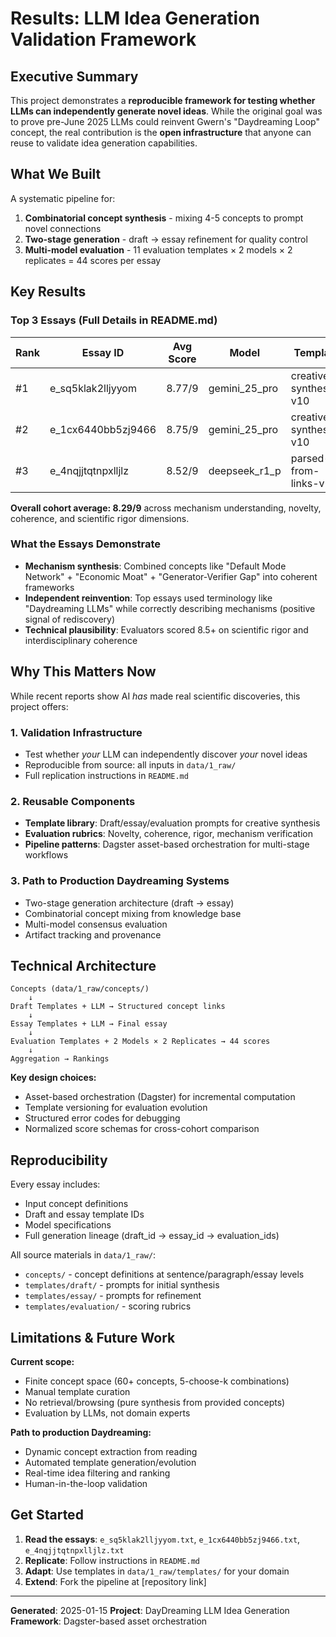 # Results: LLM Idea Generation Validation Framework

## Executive Summary

This project demonstrates a **reproducible framework for testing whether LLMs can independently generate novel ideas**. While the original goal was to prove pre-June 2025 LLMs could reinvent Gwern's "Daydreaming Loop" concept, the real contribution is the **open infrastructure** that anyone can reuse to validate idea generation capabilities.

## What We Built

A systematic pipeline for:
1. **Combinatorial concept synthesis** - mixing 4-5 concepts to prompt novel connections
2. **Two-stage generation** - draft → essay refinement for quality control
3. **Multi-model evaluation** - 11 evaluation templates × 2 models × 2 replicates = 44 scores per essay

## Key Results

### Top 3 Essays (Full Details in README.md)

| Rank | Essay ID | Avg Score | Model | Template |
|------|----------|-----------|-------|----------|
| #1 | e_sq5klak2lljyyom | 8.77/9 | gemini_25_pro | creative-synthesis-v10 |
| #2 | e_1cx6440bb5zj9466 | 8.75/9 | gemini_25_pro | creative-synthesis-v10 |
| #3 | e_4nqjjtqtnpxlljlz | 8.52/9 | deepseek_r1_p | parsed-from-links-v1 |

**Overall cohort average: 8.29/9** across mechanism understanding, novelty, coherence, and scientific rigor dimensions.

### What the Essays Demonstrate

- **Mechanism synthesis**: Combined concepts like "Default Mode Network" + "Economic Moat" + "Generator-Verifier Gap" into coherent frameworks
- **Independent reinvention**: Top essays used terminology like "Daydreaming LLMs" while correctly describing mechanisms (positive signal of rediscovery)
- **Technical plausibility**: Evaluators scored 8.5+ on scientific rigor and interdisciplinary coherence

## Why This Matters Now

While recent reports show AI *has* made real scientific discoveries, this project offers:

### 1. **Validation Infrastructure**
- Test whether *your* LLM can independently discover *your* novel ideas
- Reproducible from source: all inputs in `data/1_raw/`
- Full replication instructions in `README.md`

### 2. **Reusable Components**
- **Template library**: Draft/essay/evaluation prompts for creative synthesis
- **Evaluation rubrics**: Novelty, coherence, rigor, mechanism verification
- **Pipeline patterns**: Dagster asset-based orchestration for multi-stage workflows

### 3. **Path to Production Daydreaming Systems**
- Two-stage generation architecture (draft → essay)
- Combinatorial concept mixing from knowledge base
- Multi-model consensus evaluation
- Artifact tracking and provenance

## Technical Architecture

```
Concepts (data/1_raw/concepts/)
    ↓
Draft Templates + LLM → Structured concept links
    ↓
Essay Templates + LLM → Final essay
    ↓
Evaluation Templates + 2 Models × 2 Replicates → 44 scores
    ↓
Aggregation → Rankings
```

**Key design choices:**
- Asset-based orchestration (Dagster) for incremental computation
- Template versioning for evaluation evolution
- Structured error codes for debugging
- Normalized score schemas for cross-cohort comparison

## Reproducibility

Every essay includes:
- Input concept definitions
- Draft and essay template IDs
- Model specifications
- Full generation lineage (draft_id → essay_id → evaluation_ids)

All source materials in `data/1_raw/`:
- `concepts/` - concept definitions at sentence/paragraph/essay levels
- `templates/draft/` - prompts for initial synthesis
- `templates/essay/` - prompts for refinement
- `templates/evaluation/` - scoring rubrics

## Limitations & Future Work

**Current scope:**
- Finite concept space (60+ concepts, 5-choose-k combinations)
- Manual template curation
- No retrieval/browsing (pure synthesis from provided concepts)
- Evaluation by LLMs, not domain experts

**Path to production Daydreaming:**
- Dynamic concept extraction from reading
- Automated template generation/evolution
- Real-time idea filtering and ranking
- Human-in-the-loop validation

## Get Started

1. **Read the essays**: `e_sq5klak2lljyyom.txt`, `e_1cx6440bb5zj9466.txt`, `e_4nqjjtqtnpxlljlz.txt`
2. **Replicate**: Follow instructions in `README.md`
3. **Adapt**: Use templates in `data/1_raw/templates/` for your domain
4. **Extend**: Fork the pipeline at [repository link]

---

**Generated**: 2025-01-15
**Project**: DayDreaming LLM Idea Generation
**Framework**: Dagster-based asset orchestration
